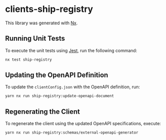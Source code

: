# clients-ship-registry

This library was generated with [Nx](https://nx.dev).

## Running Unit Tests

To execute the unit tests using [Jest](https://jestjs.io), run the following command:

```sh
nx test ship-registry
```

## Updating the OpenAPI Definition

To update the `clientConfig.json` with the OpenAPI definition, run:

```sh
yarn nx run ship-registry:update-openapi-document
```

## Regenerating the Client

To regenerate the client using the updated OpenAPI specifications, execute:

```sh
yarn nx run ship-registry:schemas/external-openapi-generator
```